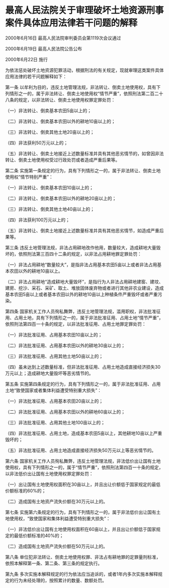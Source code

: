 # 最高人民法院关于审理破坏土地资源刑事案件具体应用法律若干问题的解释

2000年6月16日 最高人民法院审判委员会第1119次会议通过

2000年6月19日 最高人民法院公告公布

2000年6月22日 施行



为依法惩处破坏土地资源犯罪活动，根据刑法的有关规定，现就审理这类案件具体应用法律的若干问题解释如下：

第一条 以牟利为目的，违反土地管理法规，非法转让、倒卖土地使用权，具有下列情形之一的，属于非法转让、倒卖土地使用权“情节严重”，依照刑法第二百二十八条的规定，以非法转让、倒卖土地使用权罪定罪处罚：

（一）非法转让、倒卖基本农田5亩以上的；

（二）非法转让、倒卖基本农田以外的耕地10亩以上的；

（三）非法转让、倒卖其他土地20亩以上的；

（四）非法获利50万元以上的；

（五）非法转让、倒卖土地接近上述数量标准并具有其他恶劣情节的，如曾因非法转让、倒卖土地使用权受过行政处罚或者造成严重后果等。

第二条 实施第一条规定的行为，具有下列情形之一的，属于非法转让、倒卖土地使用权“情节特别严重”：

（一）非法转让、倒卖基本农田10亩以上的；

（二）非法转让、倒卖基本农田以外的耕地20亩以上的；

（三）非法转让、倒卖其他土地40亩以上的；

（四）非法获利100万元以上的；

（五）非法转让、倒卖土地接近上述数量标准并具有其他恶劣情节，如造成严重后果等。

第三条 违反土地管理法规，非法占用耕地改作他用，数量较大，造成耕地大量毁坏的，依照刑法第三百四十二条的规定，以非法占用耕地罪定罪处罚：

（一）非法占用耕地“数量较大”，是指非法占用基本农田5亩以上或者非法占用基本农田以外的耕地10亩以上。

（二）非法占用耕地“造成耕地大量毁坏”，是指行为人非法占用耕地建窑、建坟、建房、挖沙、采石、采矿、取土、堆放固体废弃物或者进行其他非农业建设，造成基本农田5亩以上或者基本农田以外的耕地10亩以上种植条件严重毁坏或者严重污染。

第四条 国家机关工作人员徇私舞弊，违反土地管理法规，滥用职权，非法批准征用、占用土地，具有下列情形之一的，属于非法批准征用、占用土地“情节严重”，依照刑法第四百一十条的规定，以非法批准征用、占用土地罪定罪处罚：

（一）非法批准征用、占用基本农田10亩以上的；

（二）非法批准征用、占用基本农田以外的耕地30亩以上的；

（三）非法批准征用、占用其他土地50亩以上的；

（四）虽未达到上述数量标准，但非法批准征用、占用土地造成直接经济损失30万元以上；造成耕地大量毁坏等恶劣情节的。

第五条 实施第四条规定的行为，具有下列情形之一的，属于非法批准征用、占用土地“致使国家或者集体利益遭受特别重大损失”：

（一）非法批准征用、占用基本农田20亩以上的；

（二）非法批准征用、占用基本农田以外的耕地60亩以上的；

（三）非法批准征用、占用其他土地100亩以上的；

（四）非法批准征用、占用土地，造成基本农田5亩以上，其他耕地10亩以上严重毁坏的；

（五）非法批准征用、占用土地造成直接经济损失50万元以上等恶劣情节的。

第六条 国家机关工作人员徇私舞弊，违反土地管理法规，非法低价出让国有土地使用权，具有下列情形之一的，属于“情节严重”，依照刑法第四百一十条的规定，以非法低价出让国有土地使用权罪定罪处罚：

（一）出让国有土地使用权面积在30亩以上，并且出让价额低于国家规定的最低价额标准的60%的；

（二）造成国有土地资产流失价额在30万元以上的。

第七条 实施第六条规定的行为，具有下列情形之一的，属于非法低价出让国有土地使用权，“致使国家和集体利益遭受特别重大损失”：

（一）非法低价出让国有土地使用权面积在60亩以上，并且出让价额低于国家规定的最低价额标准的40%的；

（二）造成国有土地资产流失价额在50万元以上的。

第八条 单位犯非法转让、倒卖土地使用权罪、非法占有耕地罪的定罪量刑标准，依照本解释第一条、第二条、第三条的规定执行。

第九条 多次实施本解释规定的行为依法应当追诉的，或者1年内多次实施本解释规定的行为未经处理的，按照累计的数量、数额处罚。